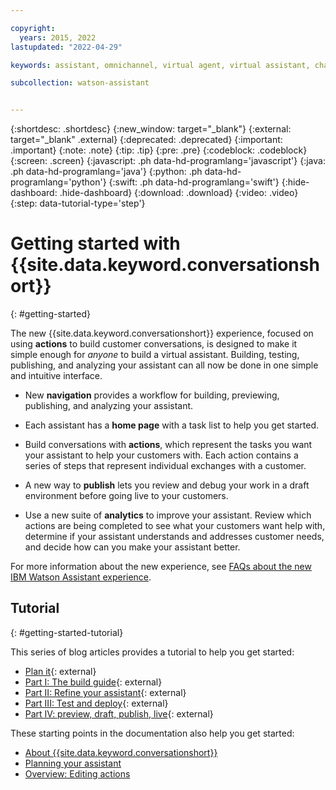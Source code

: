 ```yaml
---

copyright:
  years: 2015, 2022
lastupdated: "2022-04-29"

keywords: assistant, omnichannel, virtual agent, virtual assistant, chatbot, conversation, watson assistant, watson conversation

subcollection: watson-assistant


---
```


{:shortdesc: .shortdesc}
{:new_window: target="_blank"}
{:external: target="_blank" .external}
{:deprecated: .deprecated}
{:important: .important}
{:note: .note}
{:tip: .tip}
{:pre: .pre}
{:codeblock: .codeblock}
{:screen: .screen}
{:javascript: .ph data-hd-programlang='javascript'}
{:java: .ph data-hd-programlang='java'}
{:python: .ph data-hd-programlang='python'}
{:swift: .ph data-hd-programlang='swift'}
{:hide-dashboard: .hide-dashboard}
{:download: .download}
{:video: .video}
{:step: data-tutorial-type='step'}

# Getting started with {{site.data.keyword.conversationshort}}
{: #getting-started}

The new {{site.data.keyword.conversationshort}} experience, focused on using **actions** to build customer conversations, is designed to make it simple enough for *anyone* to build a virtual assistant. Building, testing,  publishing, and analyzing your assistant can all now be done in one simple and intuitive interface.

- New **navigation** provides a workflow for building, previewing, publishing, and analyzing your assistant. 

- Each assistant has a **home page** with a task list to help you get started.

- Build conversations with **actions**, which represent the tasks you want your assistant to help your customers with. Each action contains a series of steps that represent individual exchanges with a customer.

- A new way to **publish** lets you review and debug your work in a draft environment before going live to your customers.

- Use a new suite of **analytics** to improve your assistant. Review which actions are being completed to see what your customers want help with, determine if your assistant understands and addresses customer needs, and decide how can you make your assistant better.

For more information about the new experience, see [FAQs about the new IBM Watson Assistant experience](/docs/watson-assistant?topic=watson-assistant-watson-assistant-faqs#faqs-new-experience).

## Tutorial
{: #getting-started-tutorial}

This series of blog articles provides a tutorial to help you get started:

- [Plan it](https://www.ibm.com/blogs/watson/2021/11/getting-started-with-the-new-watson-assistant-plan-it/){: external}
- [Part I: The build guide](https://www.ibm.com/blogs/watson/2021/12/getting-started-with-the-new-watson-assistant-part-i-the-build-guide/){: external}
- [Part II: Refine your assistant](https://www.ibm.com/blogs/watson/2021/12/getting-started-with-the-new-watson-assistant-part-ii-refine-your-assistant/){: external}
- [Part III: Test and deploy](https://www.ibm.com/blogs/watson/2022/01/getting-started-with-the-new-watson-assistant-part-iii-test-and-deploy/){: external}
- [Part IV: preview, draft, publish, live](https://www.ibm.com/blogs/watson/2022/02/getting-started-with-the-new-watson-assistant-part-iv-preview-draft-publish-live/){: external}

These starting points in the documentation also help you get started:
- [About {{site.data.keyword.conversationshort}}](/docs/watson-assistant?topic=watson-assistant-about)
- [Planning your assistant](/docs/watson-assistant?topic=watson-assistant-plan-assistant)
- [Overview: Editing actions](/docs/watson-assistant?topic=watson-assistant-build-actions-overview)

